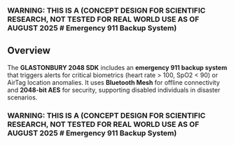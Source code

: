 ### WARNING: THIS IS A (CONCEPT DESIGN FOR SCIENTIFIC RESEARCH, NOT TESTED FOR REAL WORLD USE AS OF AUGUST 2025 # Emergency 911 Backup System)

## Overview

The **GLASTONBURY 2048 SDK** includes an **emergency 911 backup system** that triggers alerts for critical biometrics (heart rate > 100, SpO2 < 90) or AirTag location anomalies. It uses **Bluetooth Mesh** for offline connectivity and **2048-bit AES** for security, supporting disabled individuals in disaster scenarios.

### WARNING: THIS IS A (CONCEPT DESIGN FOR SCIENTIFIC RESEARCH, NOT TESTED FOR REAL WORLD USE AS OF AUGUST 2025 # Emergency 911 Backup System)

